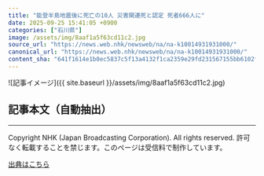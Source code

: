 ```yaml
---
title: "能登半島地震後に死亡の10人 災害関連死と認定 死者666人に"
date: 2025-09-25 15:41:05 +0900
categories: ["石川県"]
image: /assets/img/8aaf1a5f63cd11c2.jpg
source_url: "https://news.web.nhk/newsweb/na/na-k10014931931000/"
canonical_url: "https://news.web.nhk/newsweb/na/na-k10014931931000/"
content_sha: "641f1614e1b0ec5837c5f13a4132f1ca2359e29fd231567155bb6102f68040dc"
---
```


![記事イメージ]({{ site.baseurl }}/assets/img/8aaf1a5f63cd11c2.jpg)

## 記事本文（自動抽出）
<div><div class="_13tndsj2"><nav aria-label="フッターサイトナビゲーション" class="_13tndsj4"></nav><hr class="esl7kn2s esl7kn1l esl7kn1n _14xli2ae"><p class="esl7kn2s esl7kn1m esl7kn1o _1yvk0f68 _1lugom81">Copyright NHK (Japan Broadcasting Corporation). All rights reserved. 許可なく転載することを禁じます。このページは受信料で制作しています。</p></div></div>

[出典はこちら](https://news.web.nhk/newsweb/na/na-k10014931931000/)
